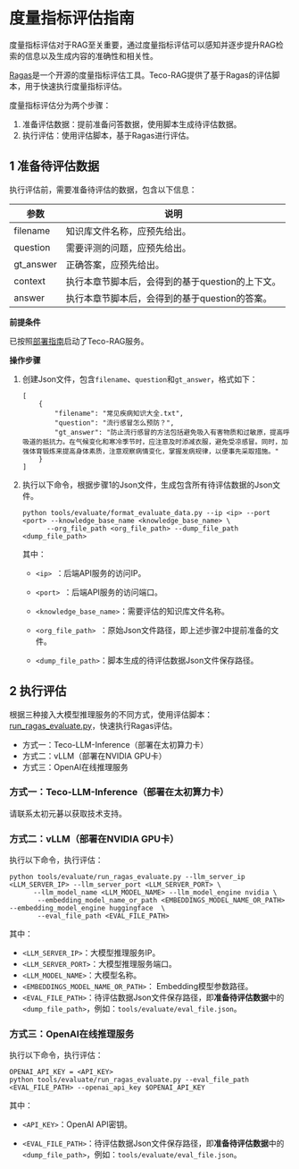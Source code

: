 # 度量指标评估指南
度量指标评估对于RAG至关重要，通过度量指标评估可以感知并逐步提升RAG检索的信息以及生成内容的准确性和相关性。

[Ragas](https://github.com/explodinggradients/ragas)是一个开源的度量指标评估工具。Teco-RAG提供了基于Ragas的评估脚本，用于快速执行度量指标评估。

度量指标评估分为两个步骤：

1. 准备评估数据：提前准备问答数据，使用脚本生成待评估数据。
2. 执行评估：使用评估脚本，基于Ragas进行评估。

## 1 准备待评估数据
执行评估前，需要准备待评估的数据，包含以下信息：

| 参数      | 说明                                             |
| -------- | ------------------------------------------------ |
| filename | 知识库文件名称，应预先给出。                     |
| question | 需要评测的问题，应预先给出。                     |
| gt_answer | 正确答案，应预先给出。                           |
| context  | 执行本章节脚本后，会得到的基于question的上下文。 |
| answer   | 执行本章节脚本后，会得到的基于question的答案。   |

**前提条件**

已按照[部署指南](deployment.md)启动了Teco-RAG服务。

**操作步骤**

1. 创建Json文件，包含``filename``、``question``和``gt_answer``，格式如下：

   ```text
   [
       {
           "filename": "常见疾病知识大全.txt", 
           "question": "流行感冒怎么预防？", 
           "gt_answer": "防止流行感冒的方法包括避免吸入有害物质和过敏原，提高呼吸道的抵抗力。在气候变化和寒冷季节时，应注意及时添减衣服，避免受凉感冒。同时，加强体育锻炼来提高身体素质，注意观察病情变化，掌握发病规律，以便事先采取措施。"
       }
   ]
   ```

3. 执行以下命令，根据步骤1的Json文件，生成包含所有待评估数据的Json文件。

   ```shell
   python tools/evaluate/format_evaluate_data.py --ip <ip> --port <port> --knowledge_base_name <knowledge_base_name> \
         --org_file_path <org_file_path> --dump_file_path <dump_file_path>
   ```

   其中：

   - `<ip> `：后端API服务的访问IP。

   - `<port> `：后端API服务的访问端口。

   - `<knowledge_base_name>`：需要评估的知识库文件名称。

   - `<org_file_path> `：原始Json文件路径，即上述步骤2中提前准备的文件。
   
   - `<dump_file_path>`：脚本生成的待评估数据Json文件保存路径。

## 2 执行评估

根据三种接入大模型推理服务的不同方式，使用评估脚本：[run_ragas_evaluate.py](../tools/evaluate/run_ragas_evaluate.py)，快速执行Ragas评估。

- 方式一：Teco-LLM-Inference（部署在太初算力卡）
- 方式二：vLLM（部署在NVIDIA GPU卡）
- 方式三：OpenAI在线推理服务

### 方式一：Teco-LLM-Inference（部署在太初算力卡）

请联系太初元碁以获取技术支持。

### 方式二：vLLM（部署在NVIDIA GPU卡）

执行以下命令，执行评估：

```shell
python tools/evaluate/run_ragas_evaluate.py --llm_server_ip <LLM_SERVER_IP> --llm_server_port <LLM_SERVER_PORT> \
      --llm_model_name <LLM_MODEL_NAME> --llm_model_engine nvidia \
       --embedding_model_name_or_path <EMBEDDINGS_MODEL_NAME_OR_PATH> --embedding_model_engine huggingface  \
       --eval_file_path <EVAL_FILE_PATH> 
```

其中：

- `<LLM_SERVER_IP>`：大模型推理服务IP。
- `<LLM_SERVER_PORT>`：大模型推理服务端口。
- `<LLM_MODEL_NAME>`：大模型名称。
- `<EMBEDDINGS_MODEL_NAME_OR_PATH>`： Embedding模型参数路径。
- `<EVAL_FILE_PATH>`：待评估数据Json文件保存路径，即**准备待评估数据**中的`<dump_file_path>`，例如：`tools/evaluate/eval_file.json`。


### 方式三：OpenAI在线推理服务

执行以下命令，执行评估：

```shell
OPENAI_API_KEY = <API_KEY>
python tools/evaluate/run_ragas_evaluate.py --eval_file_path <EVAL_FILE_PATH> --openai_api_key $OPENAI_API_KEY
```

其中：

- `<API_KEY>`：OpenAI API密钥。

- `<EVAL_FILE_PATH>`：待评估数据Json文件保存路径，即**准备待评估数据**中的`<dump_file_path>`，例如：`tools/evaluate/eval_file.json`。
